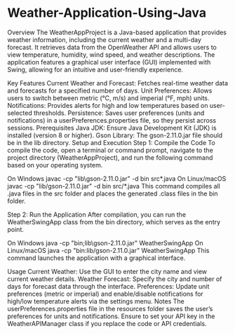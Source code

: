 # Weather-Application-Using-Java
Overview
The WeatherAppProject is a Java-based application that provides weather information, including the current weather and a multi-day forecast. It retrieves data from the OpenWeather API and allows users to view temperature, humidity, wind speed, and weather descriptions. The application features a graphical user interface (GUI) implemented with Swing, allowing for an intuitive and user-friendly experience.

Key Features
Current Weather and Forecast: Fetches real-time weather data and forecasts for a specified number of days.
Unit Preferences: Allows users to switch between metric (°C, m/s) and imperial (°F, mph) units.
Notifications: Provides alerts for high and low temperatures based on user-selected thresholds.
Persistence: Saves user preferences (units and notifications) in a userPreferences.properties file, so they persist across sessions.
Prerequisites
Java JDK: Ensure Java Development Kit (JDK) is installed (version 8 or higher).
Gson Library: The gson-2.11.0.jar file should be in the lib directory.
Setup and Execution
Step 1: Compile the Code
To compile the code, open a terminal or command prompt, navigate to the project directory (WeatherAppProject), and run the following command based on your operating system.

On Windows
javac -cp "lib\gson-2.11.0.jar" -d bin src\*.java
On Linux/macOS
javac -cp "lib/gson-2.11.0.jar" -d bin src/*.java
This command compiles all .java files in the src folder and places the generated .class files in the bin folder.

Step 2: Run the Application
After compilation, you can run the WeatherSwingApp class from the bin directory, which serves as the entry point.

On Windows
java -cp "bin;lib\gson-2.11.0.jar" WeatherSwingApp
On Linux/macOS
java -cp "bin:lib/gson-2.11.0.jar" WeatherSwingApp
This command launches the application with a graphical interface.

Usage
Current Weather: Use the GUI to enter the city name and view current weather details.
Weather Forecast: Specify the city and number of days for forecast data through the interface.
Preferences: Update unit preferences (metric or imperial) and enable/disable notifications for high/low temperature alerts via the settings menu.
Notes
The userPreferences.properties file in the resources folder saves the user’s preferences for units and notifications.
Ensure to set your API key in the WeatherAPIManager class if you replace the code or API credentials.
